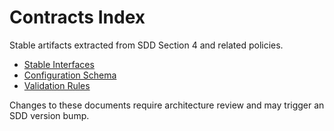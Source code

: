 # Contracts Index

Stable artifacts extracted from SDD Section 4 and related policies.

- [Stable Interfaces](stable_interfaces.md)
- [Configuration Schema](configuration_schema.md)
- [Validation Rules](validation_rules.md)

Changes to these documents require architecture review and may trigger an SDD version bump.
